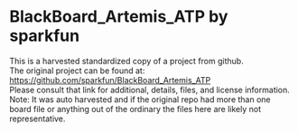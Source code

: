 
# BlackBoard_Artemis_ATP by sparkfun  
This is a harvested standardized copy of a project from github.  
The original project can be found at:  
https://github.com/sparkfun/BlackBoard_Artemis_ATP  
Please consult that link for additional, details, files, and license information.  
Note: It was auto harvested and if the original repo had more than one board file or anything out of the ordinary the files here are likely not representative.  
    